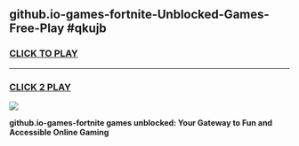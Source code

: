
## github.io-games-fortnite-Unblocked-Games-Free-Play #qkujb
<h3>
<a href="https://us.freeplayer.one?title=github.io-games-fortnite&ref=9M">CLICK TO PLAY</a></h3>
<hr>

<h3>
<a href="https://us.freeplayer.one?title=github.io-games-fortnite&ref=9M">CLICK 2 PLAY</a>
  
</h3>

<a href="https://us.freeplayer.one?title=github.io-games-fortnite&ref=9M"><img src="https://clearcache.store/games.png"></a>


**github.io-games-fortnite games unblocked: Your Gateway to Fun and Accessible Online Gaming**
